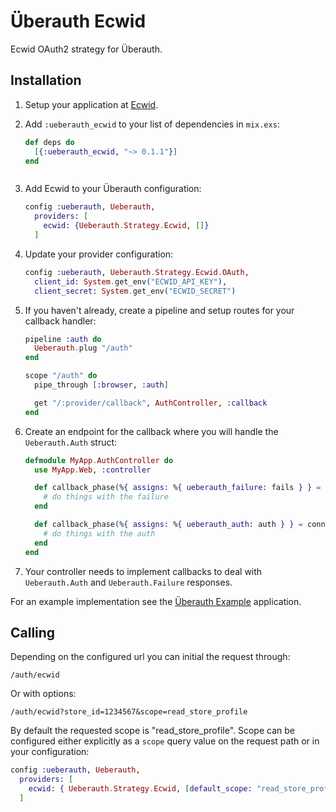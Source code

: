 # Überauth Ecwid

Ecwid OAuth2 strategy for Überauth.

## Installation

1. Setup your application at [Ecwid](https://developers.ecwid.com/).

2. Add `:ueberauth_ecwid` to your list of dependencies in `mix.exs`:

    ```elixir
    def deps do
      [{:ueberauth_ecwid, "~> 0.1.1"}]
    end
    ```
    ```

3. Add Ecwid to your Überauth configuration:

    ```elixir
    config :ueberauth, Ueberauth,
      providers: [
        ecwid: {Ueberauth.Strategy.Ecwid, []}
      ]
    ```

4.  Update your provider configuration:

    ```elixir
    config :ueberauth, Ueberauth.Strategy.Ecwid.OAuth,
      client_id: System.get_env("ECWID_API_KEY"),
      client_secret: System.get_env("ECWID_SECRET")
    ```

5.  If you haven't already, create a pipeline and setup routes for your callback handler:

    ```elixir
    pipeline :auth do
      Ueberauth.plug "/auth"
    end

    scope "/auth" do
      pipe_through [:browser, :auth]

      get "/:provider/callback", AuthController, :callback
    end
    ```

6.  Create an endpoint for the callback where you will handle the `Ueberauth.Auth` struct:

    ```elixir
    defmodule MyApp.AuthController do
      use MyApp.Web, :controller

      def callback_phase(%{ assigns: %{ ueberauth_failure: fails } } = conn, _params) do
        # do things with the failure
      end

      def callback_phase(%{ assigns: %{ ueberauth_auth: auth } } = conn, params) do
        # do things with the auth
      end
    end
    ```

7. Your controller needs to implement callbacks to deal with `Ueberauth.Auth` and `Ueberauth.Failure` responses.

For an example implementation see the [Überauth Example](https://github.com/ueberauth/ueberauth_example) application.

## Calling

Depending on the configured url you can initial the request through:

    /auth/ecwid

Or with options:

    /auth/ecwid?store_id=1234567&scope=read_store_profile

By default the requested scope is "read_store_profile". Scope can be configured either explicitly as a `scope` query value on the request path or in your configuration:

```elixir
config :ueberauth, Ueberauth,
  providers: [
    ecwid: { Ueberauth.Strategy.Ecwid, [default_scope: "read_store_profile,read_catalog,read_orders,read_customers"] }
  ]
```
